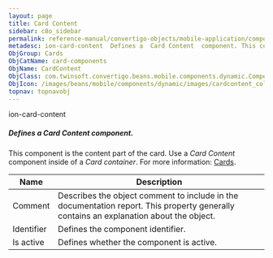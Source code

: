```yaml
---
layout: page
title: Card Content
sidebar: c8o_sidebar
permalink: reference-manual/convertigo-objects/mobile-application/components/card-components/card-content/
metadesc: ion-card-content  Defines a  Card Content  component. This component is the content part of the card. Use a  Card Content  component inside of a  Card
ObjGroup: Cards
ObjCatName: card-components
ObjName: CardContent
ObjClass: com.twinsoft.convertigo.beans.mobile.components.dynamic.ComponentManager$1
ObjIcon: /images/beans/mobile/components/dynamic/images/cardcontent_color_32x32.png
topnav: topnavobj
---
```

ion-card-content
##### Defines a <i>Card Content</i> component.
This component is the content part of the card.
Use a <i>Card Content</i> component inside of a <i>Card container</i>.
 For more information: <a href='https://ionicframework.com/docs/v3/components/#cards' target='_blank'>Cards</a>.

Name | Description 
--- | ---
Comment | Describes the object comment to include in the documentation report.  This property generally contains an explanation about the object. 
Identifier | Defines the component identifier.  
Is active | Defines whether the component is active. 

